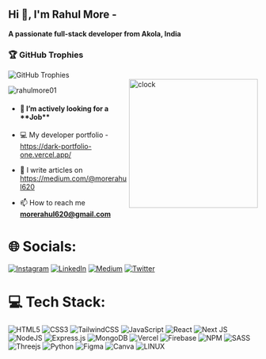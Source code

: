 <h2 align="left">Hi 👋, I'm Rahul More - <h4 style="display: inline;">A passionate full-stack developer from Akola, India</h4></h2>

<h3 align="left">🏆 GitHub Trophies</h3>
<div align="left">
  <img src="https://github-profile-trophy.vercel.app/?username=rahulmore01&theme=juicyfresh&no-frame=false&no-bg=true&margin-w=4" alt="GitHub Trophies" />
</div>
<img align="right" src="https://i.pinimg.com/originals/06/60/ef/0660efe82fa3da42ed56eef013171835.gif" alt="clock" width="260" />

<!-- <h2 align="center">🏆 GitHub Trophies</h2>
[](https://github-profile-trophy.vercel.app/?username=rahulmore01&theme=juicyfresh&no-frame=false&no-bg=true&margin-w=4)
<img align="right" src="https://i.pinimg.com/originals/06/60/ef/0660efe82fa3da42ed56eef013171835.gif" alt="clock" width="300"> -->
<p align="left"> <img src="https://komarev.com/ghpvc/?username=rahulmore01&label=Profile%20views&color=0e75b6&style=flat" alt="rahulmore01" /> </p>

- <h4> 🔭 I’m actively looking for a **Job** </h4>

- 💻 My developer portfolio - https://dark-portfolio-one.vercel.app/

- 📝 I write articles on https://medium.com/@morerahul620

- 📫 How to reach me **morerahul620@gmail.com**
<!--
<h3 align="left">Languages and Tools:</h3>
<p align="left">
 - Figma, HTML, CSS, Javascript, Reactjs, Nextjs, Redux, Tailwind CSS, SCSS, Nodejs, Mongodb
</p>
  -->
# 🌐 Socials:
[![Instagram](https://img.shields.io/badge/Instagram-%23E4405F.svg?logo=Instagram&logoColor=white)](https://instagram.com/ig_rahulmore) [![LinkedIn](https://img.shields.io/badge/LinkedIn-%230077B5.svg?logo=linkedin&logoColor=white)](https://www.linkedin.com/in/rahul-more-540b8b156/) [![Medium](https://img.shields.io/badge/Medium-12100E?logo=medium&logoColor=white)](https://medium.com/@morerahul620) [![Twitter](https://img.shields.io/badge/Twitter-%231DA1F2.svg?logo=Twitter&logoColor=white)](https://twitter.com/rahulmoreweb3) 

# 💻 Tech Stack:
![HTML5](https://img.shields.io/badge/html5-%23E34F26.svg?style=plastic&logo=html5&logoColor=white) ![CSS3](https://img.shields.io/badge/css3-%231572B6.svg?style=plastic&logo=css3&logoColor=white) ![TailwindCSS](https://img.shields.io/badge/tailwindcss-%2338B2AC.svg?style=plastic&logo=tailwind-css&logoColor=white) ![JavaScript](https://img.shields.io/badge/javascript-%23323330.svg?style=plastic&logo=javascript&logoColor=%23F7DF1E) ![React](https://img.shields.io/badge/react-%2320232a.svg?style=plastic&logo=react&logoColor=%2361DAFB) ![Next JS](https://img.shields.io/badge/Next-black?style=plastic&logo=next.js&logoColor=white) ![NodeJS](https://img.shields.io/badge/node.js-6DA55F?style=plastic&logo=node.js&logoColor=white) ![Express.js](https://img.shields.io/badge/express.js-%23404d59.svg?style=plastic&logo=express&logoColor=%2361DAFB) ![MongoDB](https://img.shields.io/badge/MongoDB-%234ea94b.svg?style=plastic&logo=mongodb&logoColor=white) ![Vercel](https://img.shields.io/badge/vercel-%23000000.svg?style=plastic&logo=vercel&logoColor=white) ![Firebase](https://img.shields.io/badge/firebase-%23039BE5.svg?style=plastic&logo=firebase) ![NPM](https://img.shields.io/badge/NPM-%23000000.svg?style=plastic&logo=npm&logoColor=white)  ![SASS](https://img.shields.io/badge/SASS-hotpink.svg?style=plastic&logo=SASS&logoColor=white) ![Threejs](https://img.shields.io/badge/threejs-black?style=plastic&logo=three.js&logoColor=white)  ![Python](https://img.shields.io/badge/python-3670A0?style=plastic&logo=python&logoColor=ffdd54)	![Figma](https://img.shields.io/badge/figma-%23F24E1E.svg?style=plastic&logo=figma&logoColor=white) ![Canva](https://img.shields.io/badge/Canva-%2300C4CC.svg?style=plastic&logo=Canva&logoColor=white) ![LINUX](https://img.shields.io/badge/Linux-FCC624?style=plastic&logo=linux&logoColor=black)

<!-- 
 ![PHP](https://img.shields.io/badge/php-%23777BB4.svg?style=plastic&logo=php&logoColor=white)
 ![Heroku](https://img.shields.io/badge/heroku-%23430098.svg?style=plastic&logo=heroku&logoColor=white)
 ![Netlify](https://img.shields.io/badge/netlify-%23000000.svg?style=plastic&logo=netlify&logoColor=#00C7B7)
  -->
